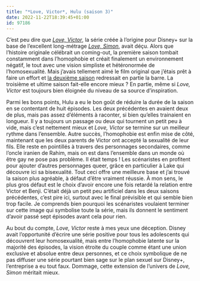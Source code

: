 ```yaml
---
title: "*Love, Victor*, Hulu (saison 3)"
date: 2022-11-22T18:39:45+01:00
id: 97186 
---
```


C’est peu dire que [*Love, Victor*](https://voiretmanger.fr/love-victor-aptaker-berger-hulu/), la série créée à l’origine pour Disney+ sur la base de l’excellent long-métrage [*Love, Simon*](https://voiretmanger.fr/love-simon-berlanti/), avait déçu. Alors que l’histoire originale célébrait un coming-out, la première saison tombait constamment dans l’homophobie et créait finalement un environnement négatif, le tout avec une vision simpliste et hétéronormée de l’homosexualité. Mais j’avais tellement aimé le film original que j’étais prêt à faire un effort et [la deuxième saison](https://voiretmanger.fr/love-victor-aptaker-berger-hulu/#2) redressait en partie la barre. La troisième et ultime saison fait-elle encore mieux ? En partie, même si *Love, Victor* est toujours bien éloignée du niveau de sa source d’inspiration.

Parmi les bons points, Hulu a eu le bon goût de réduire la durée de la saison en se contentant de huit épisodes. Les deux précédentes en avaient deux de plus, mais pas assez d’éléments à raconter, si bien qu’elles trainaient en longueur. Il y a toujours un passage ou deux qui tournent un petit peu à vide, mais c’est nettement mieux et *Love, Victor* se termine sur un meilleur rythme dans l’ensemble. Autre succès, l’homophobie est enfin mise de côté, maintenant que les deux parents de Victor ont accepté la sexualité de leur fils. Elle reste en pointillés à travers des personnages secondaires, comme l’oncle iranien de Rahim, mais on est dans l’ensemble dans un monde où être gay ne pose pas problème. Il était temps ! Les scénaristes en profitent pour ajouter d’autres personnages queer, grâce en particulier à Lake qui découvre ici sa bisexualité. Tout ceci offre une meilleure base et j’ai trouvé la saison plus agréable, à défaut d’être vraiment réussie. À mon sens, le plus gros défaut est le choix d’avoir encore une fois retardé la relation entre Victor et Benji. C’était déjà un petit peu artificiel dans les deux saisons précédentes, c’est pire ici, surtout avec le final prévisible et qui semble bien trop facile. Je comprends bien pourquoi les scénaristes voulaient terminer sur cette image qui symbolise toute la série, mais ils donnent le sentiment d’avoir passé sept épisodes avant cela pour rien.

Au bout du compte, *Love, Victor* reste à mes yeux une déception. Disney avait l’opportunité d’écrire une série positive pour tous les adolescents qui découvrent leur homosexualité, mais entre l’homophobie latente sur la majorité des épisodes, la vision étroite du couple comme étant une union exclusive et absolue entre deux personnes, et ce choix symbolique de ne pas diffuser une série pourtant bien sage sur le plan sexuel sur Disney+, l’entreprise a eu tout faux. Dommage, cette extension de l’univers de *Love, Simon* méritait mieux.


